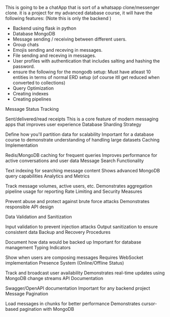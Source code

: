 This is going to be a chatApp that is sort of a whatsapp clone/messenger clone. it is a project for my advanced database course, it will have the following features: (Note this is only the backend )
- Backend using flask in python
- Database MongoDB
- Message sending / receiving between different users.
- Group chats
- Emojis sending and receving in messages.
- File sending and receving in messages.
- User profiles with authentication that includes salting and hashing the password.
- ensure the following for the mongodb setup:
Must have atleast 10 entities in terms of normal ERD setup (of course itll get reduced when converted to collections)
- Query Optimization
- Creating indexes
- Creating pipelines

Message Status Tracking

Sent/delivered/read receipts
This is a core feature of modern messaging apps that improves user experience
Database Sharding Strategy

Define how you'll partition data for scalability
Important for a database course to demonstrate understanding of handling large datasets
Caching Implementation

Redis/MongoDB caching for frequent queries
Improves performance for active conversations and user data
Message Search Functionality

Text indexing for searching message content
Shows advanced MongoDB query capabilities
Analytics and Metrics

Track message volumes, active users, etc.
Demonstrates aggregation pipeline usage for reporting
Rate Limiting and Security Measures

Prevent abuse and protect against brute force attacks
Demonstrates responsible API design

Data Validation and Sanitization

Input validation to prevent injection attacks
Output sanitization to ensure consistent data
Backup and Recovery Procedures

Document how data would be backed up
Important for database management
Typing Indicators

Show when users are composing messages
Requires WebSocket implementation
Presence System (Online/Offline Status)

Track and broadcast user availability
Demonstrates real-time updates using MongoDB change streams
API Documentation

Swagger/OpenAPI documentation
Important for any backend project
Message Pagination

Load messages in chunks for better performance
Demonstrates cursor-based pagination with MongoDB